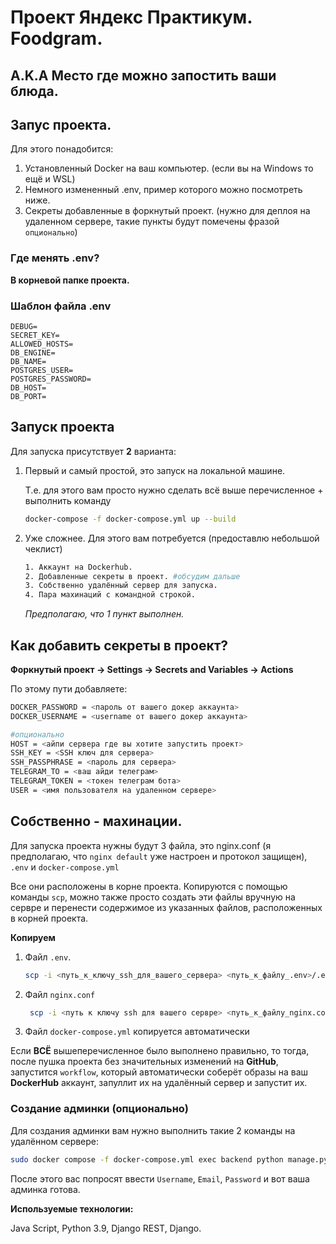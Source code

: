 # Проект Яндекс Практикум. Foodgram.
## A.K.A Место где можно запостить ваши блюда.

## Запус проекта. 

Для этого понадобится:
1. Установленный Docker на ваш компьютер. (если вы на Windows то ещё и WSL)
2. Немного измененный .env, пример которого можно посмотреть ниже.
3. Секреты добавленные в форкнутый проект. (нужно для деплоя на удаленном сервере, такие пункты будут помечены фразой `опционально`)

### Где менять .env? 

**В корневой папке проекта.**

### Шаблон файла .env

```
DEBUG=
SECRET_KEY=
ALLOWED_HOSTS=
DB_ENGINE=
DB_NAME=
POSTGRES_USER=
POSTGRES_PASSWORD=
DB_HOST=
DB_PORT=
```

## Запуск проекта

Для запуска присутствует **2** варианта:

1. Первый и самый простой, это запуск на локальной машине.

    Т.е. для этого вам просто нужно сделать всё выше перечисленное + выполнить команду 
    ``` bash 
    docker-compose -f docker-compose.yml up --build  
    ```
2. Уже сложнее. Для этого вам потребуется (предоставлю небольшой чеклист)
   ``` bash
   1. Аккаунт на Dockerhub.
   2. Добавленные секреты в проект. #обсудим дальше
   3. Собственно удалённый сервер для запуска.
   4. Пара махинаций с командной строкой.
   ```
   _Предполагаю, что 1 пункт выполнен._

## Как добавить секреты в проект?

**Форкнутый проект -> Settings -> Secrets and Variables -> Actions**

По этому пути добавляете:
```bash
DOCKER_PASSWORD = <пароль от вашего докер аккаунта>
DOCKER_USERNAME = <username от вашего докер аккаунта>

#опционально
HOST = <айпи сервера где вы хотите запустить проект>
SSH_KEY = <SSH ключ для сервера>
SSH_PASSPHRASE = <пароль для сервера>
TELEGRAM_TO = <ваш айди телеграм>
TELEGRAM_TOKEN = <токен телеграм бота>
USER = <имя пользователя на удаленном сервере>
```

## Собственно - махинации.

Для запуска проекта нужны будут 3 файла, это nginx.conf (я предполагаю, что `nginx default` уже настроен и протокол защищен), `.env` и `docker-compose.yml`

Все они расположены в корне проекта. Копируются с помощью команды `scp`, можно также просто создать эти файлы вручную на сервре и перенести содержимое из указанных файлов, расположенных в корней проекта.

**Копируем**
1. Файл `.env`.
    ``` bash
    scp -i <путь_к_ключу_ssh_для_вашего_сервера> <путь_к_файлу_.env>/.env <имя_пользователя_на сервре>@<ip_сервреа>:<путь к папке>/foodgram/.env
    ```
2. Файл `nginx.conf`
   ``` bash
    scp -i <путь к ключу ssh для вашего сервре> <путь_к_файлу_nginx.conf>/nginx.conf <имя_пользователя_на сервре>@<ip_сервреа>:<путь к папке>/foodgram/nginx.conf
    ```
3. Файл `docker-compose.yml` копируется автоматически

Если **ВСЁ** вышеперечисленное было выполнено правильно, то тогда, после пушка проекта без значительных изменений на **GitHub**, запустится `workflow`, который автоматически соберёт образы на ваш **DockerHub** аккаунт, запуллит их на удалённый сервер и запустит их.

### Создание админки (опционально)

Для создания админки вам нужно выполнить такие 2 команды на удалённом сервере: 

```bash
sudo docker compose -f docker-compose.yml exec backend python manage.py createsuperuser
```
После этого вас попросят ввести `Username`, `Email`, `Password` и вот ваша админка готова.

**Используемые технологии:**

Java Script, Python 3.9, Django REST, Django.

